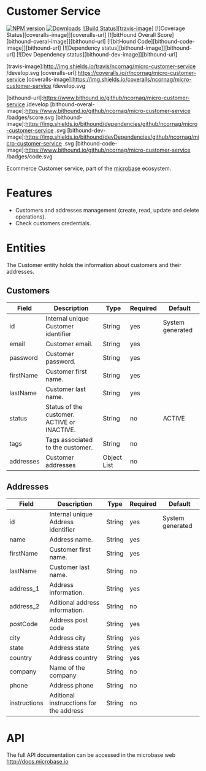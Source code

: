 # Customer Service

[![NPM version][npm-image]][npm-url]
[![Downloads][downloads-image]][npm-url]
[![Build Status][travis-image]][travis-url]
[![Coverage Status][coveralls-image]][coveralls-url]
[![bitHound Overall Score][bithound-overal-image]][bithound-url]
[![bitHound Code][bithound-code-image]][bithound-url]
[![Dependency status][bithound-image]][bithound-url]
[![Dev Dependency status][bithound-dev-image]][bithound-url]

[npm-url]:https://npmjs.org/package/microbase
[downloads-image]:http://img.shields.io/npm/dm/microbase.svg
[npm-image]:http://img.shields.io/npm/v/microbase.svg

[travis-url]:https://travis-ci.org/ncornag/micro-customer-service
[travis-image]:http://img.shields.io/travis/ncornag/micro-customer-service /develop.svg
[coveralls-url]:https://coveralls.io/r/ncornag/micro-customer-service
[coveralls-image]:https://img.shields.io/coveralls/ncornag/micro-customer-service /develop.svg

[bithound-url]:https://www.bithound.io/github/ncornag/micro-customer-service /develop
[bithound-overal-image]:https://www.bithound.io/github/ncornag/micro-customer-service /badges/score.svg
[bithound-image]:https://img.shields.io/bithound/dependencies/github/ncornag/micro-customer-service .svg
[bithound-dev-image]:https://img.shields.io/bithound/devDependencies/github/ncornag/micro-customer-service .svg
[bithound-code-image]:https://www.bithound.io/github/ncornag/micro-customer-service /badges/code.svg

Ecommerce Customer service, part of the [microbase](http://microbase.io)
ecosystem.

# Features

* Customers and addresses management (create, read, update and delete operations).
* Check customers credentials.

# Entities

The Customer entity holds the information about customers and their addresses.

## Customers

Field | Description | Type | Required | Default
---------|----------|------|---------|------------
id        | Internal unique Customer identifier          | String       | yes | System generated
email     | Customer email.                              | String       | yes |
password  | Customer password.                           | String       | yes |
firstName | Customer first name.                         | String       | yes |
lastName  | Customer last name.                          | String       | yes |
status    | Status of the customer. ACTIVE or INACTIVE.  | String       | no  | ACTIVE
tags      | Tags associated to the customer.             | String       | no  |
addresses | Customer addresses                           | Object List  | no  |

## Addresses

Field | Description | Type | Required | Default
---------|----------|------|---------|------------
id           | Internal unique Address identifier         | String  | yes | System generated
name         | Address name.                              | String  | yes |
firstName    | Customer first name.                       | String  | yes |
lastName     | Customer last name.                        | String  | no  |
address_1    | Address information.                       | String  | yes |
address_2    | Aditional address information.             | String  | no  |
postCode     | Address post code                          | String  | yes |
city         | Address city                               | String  | yes |
state        | Address state                              | String  | yes |
country      | Address country                            | String  | yes |
company      | Name of the company                        | String  | no  |
phone        | Address phone                              | String  | no  |
instructions | Aditional instrucctions for the address    | String  | no  |

# API

The full API documentation can be accessed in the microbase web http://docs.microbase.io